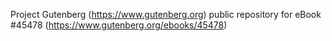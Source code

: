 Project Gutenberg (https://www.gutenberg.org) public repository for eBook #45478 (https://www.gutenberg.org/ebooks/45478)
